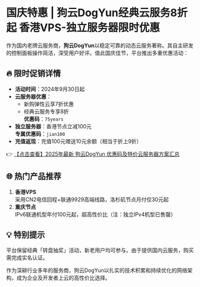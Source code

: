 # 国庆特惠 | 狗云DogYun经典云服务8折起 香港VPS-独立服务器限时优惠

作为国内老牌云服务商，**狗云DogYun**以稳定可靠的动态云服务著称。其自主研发的控制面板操作简洁，深受用户好评。值此国庆佳节，平台推出多重优惠活动：

## 🔥 限时促销详情
- **活动时间**：2024年9月30日起
- **云服务器优惠**：
  - 新购弹性云享7折优惠
  - 经典云服务专享8折  
  **优惠码**：`75years`
- **独立服务器**：香港节点立减100元  
  **专属优惠码**：`jian100`
- **充值返现**：充值100元赠送10元余额（相当于折上9折）

👉 [【点击查看】2025年最新 狗云DogYun 优惠码及特价云服务器方案汇总](https://bit.ly/DogYun)

## 🌐 热门产品推荐
1. **香港VPS**  
   采用CN2电信回程+联通9929高端线路，洛杉矶节点月付仅30元起
2. **重庆节点**  
   IPv6联通机型年付100元起，超高性价比（注：独立IPv4机型已售罄）

## 💡 特别提示
平台保留经典「转盘抽奖」活动，新老用户均可参与。由于提供国内云服务，购买需完成实名认证。

作为深耕行业多年的服务商，狗云DogYun以扎实的技术积累和持续优化的网络架构，成为企业及开发者上云的高性价比选择。